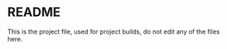 README
======

This is the project file, used for project builds, do not edit any of the files here.